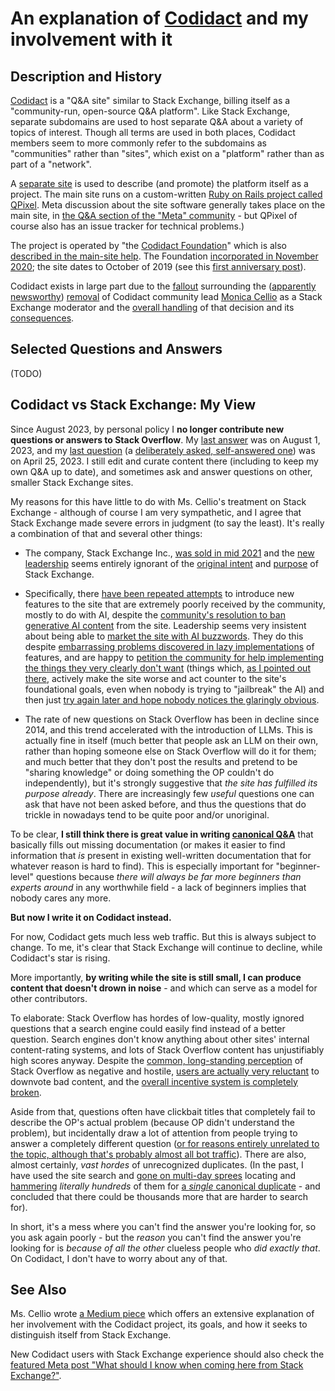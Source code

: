 <!--
.. title: Codidact
-->

# An explanation of [Codidact](https://codidact.com) and my involvement with it

## Description and History

[Codidact](https://codidact.com) is a "Q&A site" similar to Stack Exchange, billing itself as a "community-run, open-source Q&A platform". Like Stack Exchange, separate subdomains are used to host separate Q&A about a variety of topics of interest. Though all terms are used in both places, Codidact members seem to more commonly refer to the subdomains as "communities" rather than "sites", which exist on a "platform" rather than as part of a "network".

A [separate site](https://codidact.org/) is used to describe (and promote) the platform itself as a project. The main site runs on a custom-written [Ruby on Rails project called QPixel](https://github.com/codidact/qpixel). Meta discussion about the site software generally takes place on the main site, in [the Q&A section of the "Meta" community](https://meta.codidact.com/) - but QPixel of course also has an issue tracker for technical problems.)

The project is operated by "the [Codidact Foundation](https://codidact.org/leadership.html)" which is also [described in the main-site help](https://meta.codidact.com/policy/codidact-faq). The Foundation [incorporated in November 2020](https://meta.codidact.com/posts/279384); the site dates to October of 2019 (see this [first anniversary post](https://meta.codidact.com/posts/278544)).

Codidact exists in large part due to the [fallout](https://meta.stackexchange.com/search?q=cellio) surrounding the ([apparently newsworthy](https://www.theregister.com/2019/10/01/stack_exchange_controversy/)) [removal](https://judaism.meta.stackexchange.com/questions/5193) of Codidact community lead [Monica Cellio](https://cellio.org) as a Stack Exchange moderator and the [overall handling](https://meta.stackexchange.com/questions/334399) of that decision and its [consequences](https://meta.stackoverflow.com/questions/393046).

## Selected Questions and Answers

(TODO)

## Codidact vs Stack Exchange: My View

Since August 2023, by personal policy I **no longer contribute new questions or answers to Stack Overflow**. My [last answer](https://stackoverflow.com/questions/76812405/_/76812491#76812491) was on August 1, 2023, and my [last question](https://stackoverflow.com/questions/76105218) (a [deliberately asked, self-answered one](https://stackoverflow.com/help/self-answer)) was on April 25, 2023. I still edit and curate content there (including to keep my own Q&A up to date), and sometimes ask and answer questions on other, smaller Stack Exchange sites.

My reasons for this have little to do with Ms. Cellio's treatment on Stack Exchange - although of course I am very sympathetic, and I agree that Stack Exchange made severe errors in judgment (to say the least). It's really a combination of that and several other things:

* The company, Stack Exchange Inc., [was sold in mid 2021](https://meta.stackexchange.com/questions/365050) and the [new leadership](https://stackoverflow.blog/2021/06/02/prosus-acquires-stack-overflow/) seems entirely ignorant of the [original intent](https://stackoverflow.blog/2011/06/13/optimizing-for-pearls-not-sand/) and [purpose](https://stackexchange.com/tour) of Stack Exchange.

* Specifically, there [have been repeated attempts](https://meta.stackoverflow.com/search?q=score%3A..0+%5Bannouncement%5D+is%3Aquestion) to introduce new features to the site that are extremely poorly received by the community, mostly to do with AI, despite the [community's resolution to ban generative AI content](https://meta.stackoverflow.com/questions/421831/) from the site. Leadership seems very insistent about being able to [market the site with AI buzzwords](https://meta.stackexchange.com/questions/391338). They do this despite [embarrassing problems discovered in lazy implementations](https://meta.stackoverflow.com/questions/425081) of features, and are happy to [petition the community for help implementing the things they very clearly don't want](https://meta.stackoverflow.com/questions/425162) (things which, [as I pointed out there](https://meta.stackoverflow.com/questions/425162/_/425202#425202), actively make the site worse and act counter to the site's foundational goals, even when nobody is trying to "jailbreak" the AI) and then just [try again later and hope nobody notices the glaringly obvious](https://meta.stackoverflow.com/questions/425766).

* The rate of new questions on Stack Overflow has been in decline since 2014, and this trend accelerated with the introduction of LLMs. This is actually fine in itself (much better that people ask an LLM on their own, rather than hoping someone else on Stack Overflow will do it for them; and much better that they don't post the results and pretend to be "sharing knowledge" or doing something the OP couldn't do independently), but it's strongly suggestive that *the site has fulfilled its purpose already*. There are increasingly few *useful* questions one can ask that have not been asked before, and thus the questions that do trickle in nowadays tend to be quite poor and/or unoriginal.

To be clear, **I still think there is great value in writing [canonical Q&A](https://meta.stackoverflow.com/questions/426205)** that basically fills out missing documentation (or makes it easier to find information that *is* present in existing well-written documentation that for whatever reason is hard to find). This is especially important for "beginner-level" questions because *there will always be far more beginners than experts around* in any worthwhile field - a lack of beginners implies that nobody cares any more.

**But now I write it on Codidact instead.**

For now, Codidact gets much less web traffic. But this is always subject to change. To me, it's clear that Stack Exchange will continue to decline, while Codidact's star is rising.

More importantly, **by writing while the site is still small, I can produce content that doesn't drown in noise** - and which can serve as a model for other contributors.

To elaborate: Stack Overflow has hordes of low-quality, mostly ignored questions that a search engine could easily find instead of a better question. Search engines don't know anything about other sites' internal content-rating systems, and lots of Stack Overflow content has unjustifiably high scores anyway. Despite the [common, long-standing perception](https://meta.stackoverflow.com/questions/251758) of Stack Overflow as negative and hostile, [users are actually very reluctant](https://meta.stackoverflow.com/questions/398537) to downvote bad content, and the [overall incentive system is completely broken](https://meta.stackexchange.com/questions/387356/_/387550#387550).

Aside from that, questions often have clickbait titles that completely fail to describe the OP's actual problem (because OP didn't understand the problem), but incidentally draw a lot of attention from people trying to answer a completely different question ([or for reasons entirely unrelated to the topic, although that's probably almost all bot traffic](https://meta.stackexchange.com/questions/396005)). There are also, almost certainly, *vast hordes* of unrecognized duplicates. (In the past, I have used the site search and [gone on multi-day sprees](https://meta.stackoverflow.com/questions/257918/_/430124#430124) locating and [hammering](https://meta.stackoverflow.com/questions/254589) *literally hundreds* of them for [a *single* canonical duplicate](https://stackoverflow.com/questions/linked/45621722) - and concluded that there could be thousands more that are harder to search for).

In short, it's a mess where you can't find the answer you're looking for, so you ask again poorly - but the *reason* you can't find the answer you're looking for is *because of all the other* clueless people who *did exactly that*. On Codidact, I don't have to worry about any of that.

## See Also 

Ms. Cellio wrote [a Medium piece](https://medium.com/nerd-for-tech/building-codidact-communities-1b9e0895373e) which offers an extensive explanation of her involvement with the Codidact project, its goals, and how it seeks to distinguish itself from Stack Exchange.

New Codidact users with Stack Exchange experience should also check the [featured Meta post "What should I know when coming here from Stack Exchange?"](https://meta.codidact.com/posts/277998).
